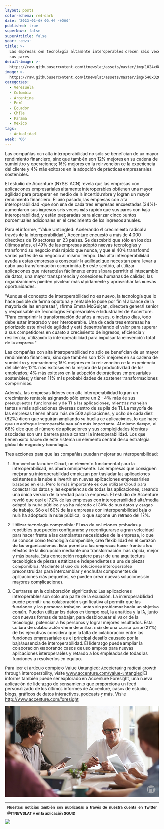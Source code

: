 ```yaml
---
layout: posts
color-schema: red-dark
date: '2023-02-09 06:44 -0500'
published: true
superNews: false
superArticle: false
year: '2023'
title: >-
  Las empresas con tecnología altamente interoperables crecen seis veces más que
  sus pares
detail-image: >-
  https://raw.githubusercontent.com/itnewslat/assets/master/img/1024x680/Empresarios-Reunidos-g.jpg
image: >-
  https://raw.githubusercontent.com/itnewslat/assets/master/img/540x320/Empresarios-Reunidos-p.jpg
categories:
  - Venezuela
  - Colombia
  - Argentina
  - Perú
  - Ecuador
  - Chile
  - Panama
  - Mexico
tags:
  - Actualidad
week: '06'
---
```

Las compañías con alta interoperabilidad no sólo se benefician de un mayor rendimiento financiero, sino que también son 12% mejores en su cadena de suministro y operaciones; 16% mejores en la reinvención de la experiencia del cliente y 4% más exitosos en la adopción de prácticas empresariales sostenibles.

El estudio de Accenture (NYSE: ACN) revela que las empresas con aplicaciones empresariales altamente interoperables obtienen una mayor agilidad para prosperar en medio de la incertidumbre y logran un mayor rendimiento financiero. El año pasado, las empresas con alta interoperabilidad -que son una de cada tres empresas encuestadas (34%)- aumentaron sus ingresos seis veces más rápido que sus pares con baja interoperabilidad, y están preparadas para alcanzar cinco puntos porcentuales adicionales en el crecimiento de los ingresos anuales. 

Para el informe, “Value Untangled: Acelerando el crecimiento radical a través de la interoperabilidad”, Accenture encuestó a más de 4.000 directivos de 19 sectores en 23 países. Se descubrió que sólo en los dos últimos años, el 49% de las empresas adoptó nuevas tecnologías y transformó su negocio más rápido que nunca, y que el 40% transformó varias partes de su negocio al mismo tiempo. Una alta interoperabilidad ayuda a estas empresas a conseguir la agilidad que necesitan para llevar a cabo una transformación comprimida. En este sentido, al utilizar aplicaciones que interactúan fácilmente entre sí para permitir el intercambio de datos, una mayor transparencia y conexiones humanas de calidad, las organizaciones pueden pivotear más rápidamente y aprovechar las nuevas oportunidades.

"Aunque el concepto de interoperabilidad no es nuevo, la tecnología que lo hace posible de forma oportuna y rentable lo pone por fin al alcance de la mayoría de las empresas", afirma Emma McGuigan, directora general senior y responsable de Tecnologías Empresariales e Industriales de Accenture. "Para comprimir la transformación de años a meses, o incluso días, todo debe estar integrado y ser interoperable. Una de cada tres empresas ha priorizado este nivel de agilidad y está desentrañando el valor para superar a sus competidores en cuanto a crecimiento de ingresos, eficiencia y resiliencia, utilizando la interoperabilidad para impulsar la reinvención total de la empresa." 

Las compañías con alta interoperabilidad no sólo se benefician de un mayor rendimiento financiero, sino que también son 12% mejores en su cadena de suministro y operaciones; 16% mejores en la reinvención de la experiencia del cliente; 12% más exitosos en la mejora de la productividad de los empleados; 4% más exitosos en la adopción de prácticas empresariales sostenibles; y tienen 11% más probabilidades de sostener transformaciones comprimidas.  

Además, las empresas líderes con alta interoperabilidad logran un crecimiento rentable asignando sólo entre un 2 - 4% más de sus presupuestos funcionales y de TI a las aplicaciones, mientras manejan tantas o más aplicaciones diversas dentro de su pila de TI. La mayoría de las empresas tienen ahora más de 500 aplicaciones, y ocho de cada diez (82%) dicen que seguirán ampliando su huella de aplicaciones, lo que hace que un enfoque interoperable sea aún más importante. Al mismo tiempo, el 66% dice que el número de aplicaciones y sus complejidades técnicas asociadas son una barrera para alcanzar la interoperabilidad. Los que tienen éxito hacen de este sistema un elemento central de su estrategia global de negocio y tecnología.

Tres acciones para que las compañías puedan mejorar su interoperabilidad: 
1.	Aprovechar la nube: Cloud, un elemento fundamental para la interoperabilidad, es ahora omnipresente. Las empresas que consiguen mejorar su interoperabilidad empiezan por trasladar las aplicaciones existentes a la nube e invertir en nuevas aplicaciones empresariales basadas en ella. Pero lo más importante es que utilizan Cloud para conectar los datos y las experiencias de todas las aplicaciones, creando una única versión de la verdad para la empresa. El estudio de Accenture reveló que casi el 72% de las empresas con interoperabilidad alta/media adoptó la nube pública y ya ha migrado el 30% de sus datos y cargas de trabajo. Sólo el 60% de las empresas con interoperabilidad baja o nula ha adoptado la nube pública, lo que supone un retraso del 12%. 

2.	Utilizar tecnología componible: El uso de soluciones probadas y repetibles que pueden configurarse y reconfigurarse a gran velocidad para hacer frente a las cambiantes necesidades de la empresa, lo que se conoce como tecnología componible, crea flexibilidad en el corazón de las organizaciones. Esto permite a las empresas hacer frente a los efectos de la disrupción mediante una transformación más rápida, mejor y más barata. Esta concepción requiere pasar de una arquitectura tecnológica de piezas estáticas e independientes a una de piezas componibles. Mediante el uso de soluciones interoperables preconstruidas para intercambiar y enchufar componentes de aplicaciones más pequeños, se pueden crear nuevas soluciones sin mayores complicaciones. 

3.	Centrarse en la colaboración significativa: Las aplicaciones interoperables son sólo una parte de la ecuación. La interoperabilidad puede permitir una colaboración significativa al permitir que las funciones y las personas trabajen juntas sin problemas hacia un objetivo común. Pueden utilizar los datos en tiempo real, la analítica y la IA, junto con nuevas formas de trabajar, para desbloquear el valor de la tecnología, potenciar a las personas y lograr mejores resultados. Esta cultura de colaboración viene de arriba: más de una cuarta parte (27%) de los ejecutivos considera que la falta de colaboración entre las funciones empresariales es el principal desafío causado por la baja/ausencia de interoperabilidad. El liderazgo puede ampliar la colaboración elaborando casos de uso amplios para nuevas aplicaciones interoperables y retando a los empleados de todas las funciones a resolverlos en equipo. 

Para leer el artículo completo Value Untangled: Accelerating radical growth through interoperability, visite www.accenture.com/value-untangled
El informe también puede ser explorado en Accenture Foresight, una nueva aplicación de liderazgo de pensamiento que proporciona un feed personalizado de los últimos informes de Accenture, casos de estudio, blogs, gráficos de datos interactivos, podcasts y más. Visite http://www.accenture.com/foresight

![](https://raw.githubusercontent.com/itnewslat/assets/master/img/540x320/Empresarios-Reunidos-p.jpg)

<table style="height: 42px;" width="569">
<tbody>
<tr>
<td style="text-align: justify;"><sub><strong>Nuestras noticias también son publicadas a través de nuestra cuenta en Twitter <a href="https://twitter.com/itnewslat?lang=es">@ITNEWSLAT</a> y en la aplicación <a href="https://squidapp.co/en/">SQUID</a></strong></sub></td>
</tr>
</tbody>
</table>

<img src="https://tracker.metricool.com/c3po.jpg?hash=56f88a41e39ab42c063cc51676587a04"/>